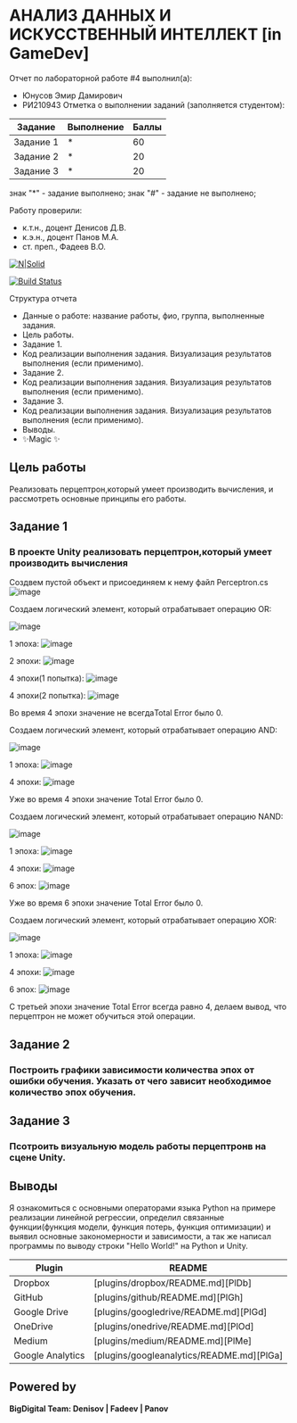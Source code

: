 # АНАЛИЗ ДАННЫХ И ИСКУССТВЕННЫЙ ИНТЕЛЛЕКТ [in GameDev]
Отчет по лабораторной работе #4 выполнил(а):
- Юнусов Эмир Дамирович
- РИ210943
Отметка о выполнении заданий (заполняется студентом):

| Задание | Выполнение | Баллы |
| ------ | ------ | ------ |
| Задание 1 | * | 60 |
| Задание 2 | * | 20 |
| Задание 3 | * | 20 |

знак "*" - задание выполнено; знак "#" - задание не выполнено;

Работу проверили:
- к.т.н., доцент Денисов Д.В.
- к.э.н., доцент Панов М.А.
- ст. преп., Фадеев В.О.

[![N|Solid](https://cldup.com/dTxpPi9lDf.thumb.png)](https://nodesource.com/products/nsolid)

[![Build Status](https://travis-ci.org/joemccann/dillinger.svg?branch=master)](https://travis-ci.org/joemccann/dillinger)

Структура отчета

- Данные о работе: название работы, фио, группа, выполненные задания.
- Цель работы.
- Задание 1.
- Код реализации выполнения задания. Визуализация результатов выполнения (если применимо).
- Задание 2.
- Код реализации выполнения задания. Визуализация результатов выполнения (если применимо).
- Задание 3.
- Код реализации выполнения задания. Визуализация результатов выполнения (если применимо).
- Выводы.
- ✨Magic ✨

## Цель работы
Реализовать перцептрон,который умеет производить вычисления, и рассмотреть основные принципы его работы.

## Задание 1
### В проекте Unity реализовать перцептрон,который умеет производить вычисления
Создвем пустой объект и присоединяем к нему файл Perceptron.cs
![image](https://user-images.githubusercontent.com/114414329/205939500-d12991bc-7e31-4f9c-98ca-7e6260085ab4.png)

Создаем логический элемент, который отрабатывает операцию OR:

![image](https://user-images.githubusercontent.com/114414329/205945254-5c8d29a9-4831-4e09-8b03-cce54f15748b.png)

1 эпоха:
![image](https://user-images.githubusercontent.com/114414329/205943332-27072820-e1dc-44de-b09f-5113dc292ba5.png)

2 эпохи:
![image](https://user-images.githubusercontent.com/114414329/205943468-6f11eeba-9e78-4474-bce9-abee90c2bba6.png)

4 эпохи(1 попытка):
![image](https://user-images.githubusercontent.com/114414329/205944180-c2bda489-4c7c-4bde-b102-f96d4ed2781b.png)

4 эпохи(2 попытка):
![image](https://user-images.githubusercontent.com/114414329/205963030-8c956c97-50c7-4f12-a98b-ca16763d8004.png)

Во время 4 эпохи значение не всегдаTotal Error было 0.

Создаем логический элемент, который отрабатывает операцию AND:

![image](https://user-images.githubusercontent.com/114414329/205957943-d208cfdd-726d-45a2-a7f3-fc98b039c5c7.png)

1 эпоха:
![image](https://user-images.githubusercontent.com/114414329/205959599-d7f48efd-1a6c-4c53-9f2a-877209563c2c.png)

4 эпохи:
![image](https://user-images.githubusercontent.com/114414329/205959788-7233dc86-bd79-4926-8734-4da566987ed0.png)

Уже во время 4 эпохи значение Total Error было 0.

Создаем логический элемент, который отрабатывает операцию NAND:

![image](https://user-images.githubusercontent.com/114414329/205962773-84dc354a-13b9-4282-87ca-3f3d0b4b8a36.png)


1 эпоха:
![image](https://user-images.githubusercontent.com/114414329/205960207-d3aa523f-9eef-4a5c-9177-c810299d9962.png)

4 эпохи:
![image](https://user-images.githubusercontent.com/114414329/205960396-c0a72270-f1a4-4080-9343-c31bea331369.png)

6 эпох:
![image](https://user-images.githubusercontent.com/114414329/205960560-bfbf2441-f62f-4e3a-a3b8-179e87734c42.png)

Уже во время 6 эпохи значение Total Error было 0.

Создаем логический элемент, который отрабатывает операцию XOR:

![image](https://user-images.githubusercontent.com/114414329/205960782-01421e2a-b5f1-439a-8d5e-8cea6b495bb3.png)

1 эпоха:
![image](https://user-images.githubusercontent.com/114414329/205961299-c689ac3b-2a40-4a08-828f-20bec4f66e42.png)

4 эпохи:
![image](https://user-images.githubusercontent.com/114414329/205961416-ea57738e-c11b-49fb-b82f-7d6f5dad5137.png)

6 эпох:
![image](https://user-images.githubusercontent.com/114414329/205961639-58019e6f-7495-480f-b5e7-0c59aa11287b.png)

C третьей эпохи значение Total Error всегда  равно 4, делаем вывод, что перцептрон не может обучиться этой операции.

## Задание 2
### Построить графики зависимости количества эпох от ошибки обучения. Указать от чего зависит необходимое количество эпох обучения.


## Задание 3
### Псотроить визуальную модель работы перцептронв на сцене Unity.


## Выводы

Я ознакомиться с основными операторами языка Python на примере реализации линейной регрессии, определил связанные функции(функция модели, функция потерь, функция оптимизации) и выявил основные закономерности и зависимости, а так же написал программы по выводу строки "Hello World!" на Python и Unity.

| Plugin | README |
| ------ | ------ |
| Dropbox | [plugins/dropbox/README.md][PlDb] |
| GitHub | [plugins/github/README.md][PlGh] |
| Google Drive | [plugins/googledrive/README.md][PlGd] |
| OneDrive | [plugins/onedrive/README.md][PlOd] |
| Medium | [plugins/medium/README.md][PlMe] |
| Google Analytics | [plugins/googleanalytics/README.md][PlGa] |

## Powered by

**BigDigital Team: Denisov | Fadeev | Panov**
